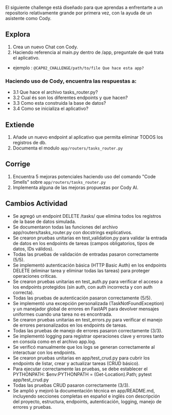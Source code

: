 El siguiente challenge está diseñado para que aprendas a enfrentarte a un repositorio relativamente grande por primera vez, con la ayuda de un asistente como Cody.

## Explora
1. Crea un nuevo Chat con Cody.
2. Haciendo referencia al main.py dentro de /app, preguntale de qué trata el aplicativo.
* ejemplo : 
`@CAP02_CHALLENGE/path/to/file Que hace esta app?`
### Haciendo uso de Cody, encuentra las respuestas a:
- 3.1 Que hace el archivo tasks_router.py?
- 3.2 Cual és son los diferentes endpoints y que hacen?
- 3.3 Como esta construida la base de datos?
- 3.4 Como se inicializa el aplicativo?

## Extiende
1. Añade un nuevo endpoint al aplicativo que permita eliminar TODOS los registros de db.
2. Documenta el modulo `app/routers/tasks_router.py`

## Corrige
1. Encuentra 5 mejoras potenciales haciendo uso del comando "Code Smells" sobre `app/routers/tasks_router.py`
2. Implementa alguna de las mejoras propuestas por Cody AI.

## Cambios Actividad

- Se agregó un endpoint DELETE /tasks/ que elimina todos los registros de la base de datos simulada.
- Se documentaron todas las funciones del archivo app/routers/tasks_router.py con docstrings explicativos.
- Se crearon pruebas unitarias en test_validation.py para validar la entrada de datos en los endpoints de tareas (campos obligatorios, tipos de datos, IDs válidos).
- Todas las pruebas de validación de entradas pasaron correctamente (5/5).
- Se implementó autenticación básica (HTTP Basic Auth) en los endpoints DELETE (eliminar tarea y eliminar todas las tareas) para proteger operaciones críticas.
- Se crearon pruebas unitarias en test_auth.py para verificar el acceso a los endpoints protegidos (sin auth, con auth incorrecta y con auth correcta).
- Todas las pruebas de autenticación pasaron correctamente (5/5).
- Se implementó una excepción personalizada (TaskNotFoundException) y un manejador global de errores en FastAPI para devolver mensajes uniformes cuando una tarea no es encontrada.
- Se crearon pruebas unitarias en test_errors.py para verificar el manejo de errores personalizados en los endpoints de tareas.
- Todas las pruebas de manejo de errores pasaron correctamente (3/3).
- Se implementó logging para registrar operaciones clave y errores tanto en consola como en el archivo app.log.
- Se verificó manualmente que los logs se generan correctamente al interactuar con los endpoints.
- Se crearon pruebas unitarias en app/test_crud.py para cubrir los endpoints de listar, crear y actualizar tareas (CRUD básico).
- Para ejecutar correctamente las pruebas, se debe establecer el PYTHONPATH: $env:PYTHONPATH = (Get-Location).Path; pytest app/test_crud.py
- Todas las pruebas CRUD pasaron correctamente (3/3).
- Se amplió y mejoró la documentación técnica en app/README.md, incluyendo secciones completas en español e inglés con descripción del proyecto, estructura, endpoints, autenticación, logging, manejo de errores y pruebas.
